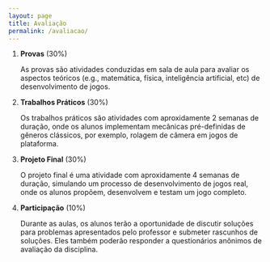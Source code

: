 ```yaml
---
layout: page
title: Avaliação
permalink: /avaliacao/
---
```


1. **Provas** (30%)

    As provas são atividades conduzidas em sala de aula para avaliar os aspectos teóricos (e.g., matemática, física, inteligência artificial, etc) de desenvolvimento de jogos. 

2. **Trabalhos Práticos** (30%)

    Os trabalhos práticos são atividades com aproxidamente 2 semanas de duração, onde os alunos implementam mecânicas pré-definidas de gêneros clássicos, por exemplo, rolagem de câmera em jogos de plataforma. 

3. **Projeto Final** (30%)

    O projeto final é uma atividade com aproxidamente 4 semanas de duração, simulando um processo de desenvolvimento de jogos
    real, onde os alunos propõem, desenvolvem e testam um jogo completo. 

4. **Participação** (10%)

    Durante as aulas, os alunos terão a oportunidade de discutir soluções para problemas apresentados pelo professor e submeter rascunhos de soluções. Eles também poderão responder a questionários anônimos de avaliação da disciplina.  